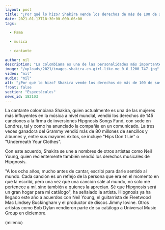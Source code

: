 ```yaml
---
layout: post
title: "¿Por qué lo hizo? Shakira vende los derechos de más de 100 de sus canciones"
date: 2021-01-13T18:30:00.000-06:00
tags:
  
  - Fama
  
  - musica
  
  - cantante
  
author: nil
description: "La colombiana es una de las personalidades más importantes en el mundo de la música actual. "
image: "/uploads/2021/images-shakira-en-girl-like-me_0_0_1200_747.jpg"
video: "nil"
audio: "nil"
alt: "¿Por qué lo hizo? Shakira vende los derechos de más de 100 de sus canciones"
front: false
section: "Espectáculos"
news_id: 182103
---
```


La cantante colombiana Shakira, quien actualmente es una de las mujeres más influyentes en la música a nivel mundial, vendió los derechos de 145 canciones a la firma de inversiones Hipgnosis Songs Fund, con sede en Londres, tal y como ha anunciado la compañía en un comunicado. La tres veces ganadora del Grammy vendió más de 80 millones de sencillos y álbumes y, entre sus mayores éxitos, se incluye "Hips Don't Lie" o "Underneath Your Clothes".  

Con este acuerdo, Shakira se une a nombres de otros artistas como Neil Young, quien recientemente también vendió los derechos musicales de Hipgnosis. 

"A los ocho años, mucho antes de cantar, escribí para darle sentido al mundo. Cada canción es un reflejo de la persona que era en el momento en que la escribí, pero una vez que una canción sale al mundo, no solo me pertenece a mí, sino también a quienes la aprecian. Sé que Hipgnosis será un gran hogar para mi catálogo", ha señalado la artista. Hipgnosis ya ha llegado este año a acuerdos con Neil Young, el guitarrista de Fleetwood Mac Lindsey Buckingham y el productor de discos Jimmy Iovine. Otros artistas como Bob Dylan vendieron parte de su catálogo a Universal Music Group en diciembre. 

(milenio)